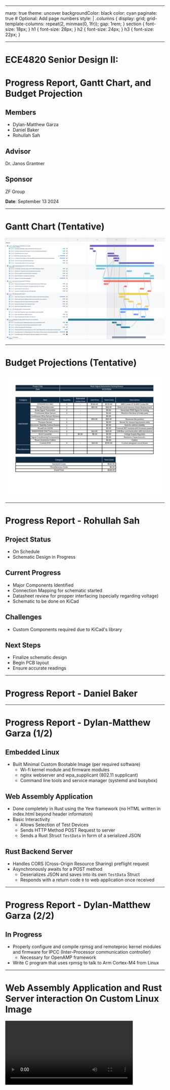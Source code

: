 ----
marp: true
theme: uncover
backgroundColor: black
color: cyan
paginate: true  # Optional: Add page numbers
style: |
  .columns {
    display: grid;
    grid-template-columns: repeat(2, minmax(0, 1fr));
    gap: 1rem;
  }
  section {
    font-size: 18px;
  }
  h1 {
    font-size: 28px;
  }
  h2 {
    font-size: 24px;
  }
  h3 {
    font-size: 22px;
  }



----
# ECE4820 Senior Design II: 
# Progress Report, Gantt Chart, and Budget Projection

## Members
- Dylan-Matthew Garza
- Daniel Baker
- Rohullah Sah

## Advisor
 Dr. Janos Grantner

## Sponsor

 ZF Group

**Date**: September 13 2024

----

# Gantt Chart (Tentative)

![height:650px](../Images/Gantt_chart_0912.png)

----

# Budget Projections (Tentative)

![height:650px](../Images/budget_projection.png)

----

# Progress Report - Rohullah Sah

## Project Status

- On Schedule
- Schematic Design in Progress

## Current Progress

- Major Components Identified
- Connection Mapping for schematic started
- Datasheet review for propper interfacing (specially regarding voltage)
- Schematic to be done on KiCad


## Challenges 

- Custom Components required due to KiCad's library


## Next Steps

- Finalize schematic design
- Begin PCB layout 
- Ensure accurate readings


----

# Progress Report - Daniel Baker


----

# Progress Report - Dylan-Matthew Garza (1/2)

## Embedded Linux

- Built Minimal Custom Bootable Image (per required software)
    - Wi-fi kernel module and firmware modules
    - nginx webserver and wpa\_supplicant (802.11 supplicant)
    - Command line tools and service manager (systemd and busybox)


## Web Assembly Application

- Done completely in Rust using the Yew framework (no HTML written in index.html beyond header informaton)
- Basic Interactivity 
    - Allows Selection of Test Devices
    - Sends HTTP Method POST Request to server
    - Sends a Rust Struct `TestData` in form of a serialized JSON


## Rust Backend Server

- Handles CORS (Cross-Origin Resource Sharing) preflight request
- Asynchronously awaits for a POST method
    - Deserializes JSON and saves into its own `TestData` Struct
    - Responds with a return code `0` to web application once
    received

----

# Progress Report - Dylan-Matthew Garza (2/2)


## In Progress

- Properly configure and compile rpmsg and remoteproc kernel modules and firmware for IPCC (Inter-Processor communication controller)
    - Necessary for OpenAMP framework
- Write C program that uses rpmsg to talk to Arm Cortex-M4 from
Linux



----

# Web Assembly Application and Rust Server interaction On Custom Linux Image
<video controls width="80%" src="../Demo_Videos/wasm-rs.mp4"></video>











